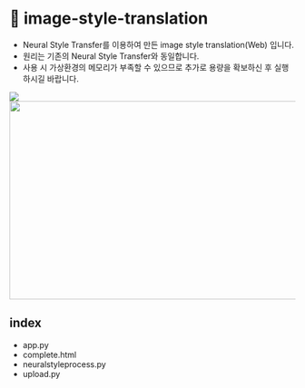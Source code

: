 # 📔 image-style-translation
- Neural Style Transfer를 이용하여 만든 image style translation(Web) 입니다.
- 원리는 기존의 Neural Style Transfer와 동일합니다.
- 사용 시 가상환경의 메모리가 부족할 수 있으므로 추가로 용량을 확보하신 후 실행하시길 바랍니다.

<img src = "https://user-images.githubusercontent.com/103405457/197936203-814f3666-edcf-4176-9feb-5fbda933b00d.png">
<img src = "https://user-images.githubusercontent.com/103405457/197936532-78d102b8-e16e-49a6-858a-5cd872dc43bb.png", width = 750, height = 350>

## index
- app.py
- complete.html
- neuralstyleprocess.py
- upload.py
